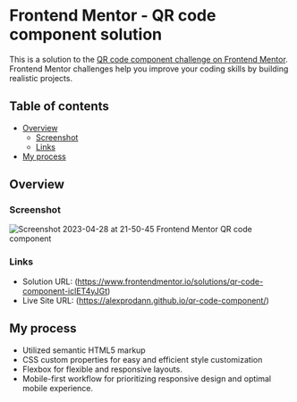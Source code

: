 # Frontend Mentor - QR code component solution

This is a solution to the [QR code component challenge on Frontend Mentor](https://www.frontendmentor.io/challenges/qr-code-component-iux_sIO_H). Frontend Mentor challenges help you improve your coding skills by building realistic projects. 

## Table of contents

- [Overview](#overview)
  - [Screenshot](#screenshot)
  - [Links](#links)
- [My process](#my-process)

## Overview

### Screenshot

![Screenshot 2023-04-28 at 21-50-45 Frontend Mentor QR code component](https://user-images.githubusercontent.com/100951219/235229904-83107272-bec8-4daf-89ae-33ab627dc006.png)

### Links

- Solution URL: (https://www.frontendmentor.io/solutions/qr-code-component-iclET4yJGt)
- Live Site URL: (https://alexprodann.github.io/qr-code-component/)

## My process

- Utilized semantic HTML5 markup
- CSS custom properties for easy and efficient style customization
- Flexbox for flexible and responsive layouts.
- Mobile-first workflow for prioritizing responsive design and optimal mobile experience.
